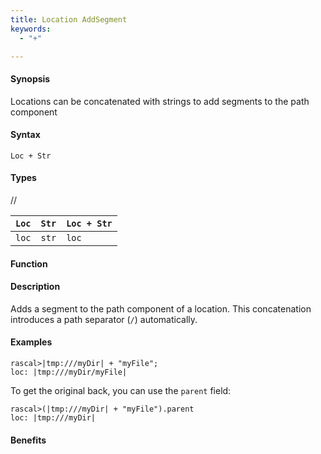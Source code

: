 ```yaml
---
title: Location AddSegment
keywords:
  - "+"

---
```


#### Synopsis

Locations can be concatenated with strings to add segments to the path component

#### Syntax

`Loc + Str`

#### Types

//

| `Loc` | `Str` | `Loc + Str`  |
| --- | --- | --- |
| `loc`     | `str`     | `loc`                |


#### Function

#### Description

Adds a segment to the path component of a location.
This concatenation introduces a path separator (`/`) automatically.

#### Examples


```rascal-shell
rascal>|tmp:///myDir| + "myFile";
loc: |tmp:///myDir/myFile|
```
To get the original back, you can use the `parent` field:

```rascal-shell
rascal>(|tmp:///myDir| + "myFile").parent
loc: |tmp:///myDir|
```
#### Benefits


